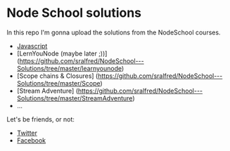 # Node School solutions

In this repo I'm gonna upload the solutions from the NodeSchool courses.

- [Javascript](https://github.com/sralfred/NodeSchool---Solutions/tree/master/javascripting)
- [LernYouNode (maybe later ;))] (https://github.com/sralfred/NodeSchool---Solutions/tree/master/learnyounode)
- [Scope chains & Closures] (https://github.com/sralfred/NodeSchool---Solutions/tree/master/Scope)
- [Stream Adventure] (https://github.com/sralfred/NodeSchool---Solutions/tree/master/StreamAdventure)
- ...

Let's be friends, or not:

- [Twitter](https://twitter.com/sralfred)
- [Facebook](https://www.facebook.com/profile.php?id=100004088083885)


